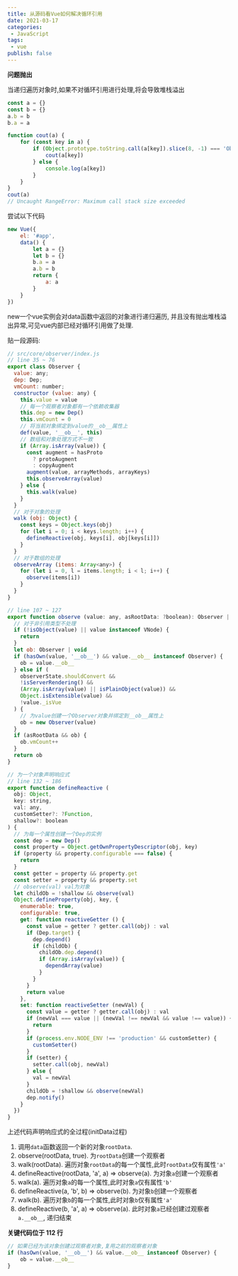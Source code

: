 ```yaml
---
title: 从源码看Vue如何解决循环引用
date: 2021-03-17
categories:
 - JavaScript
tags: 
 - vue
publish: false
---
```


**问题抛出**

当递归遍历对象时,如果不对循环引用进行处理,将会导致堆栈溢出

```js
const a = {}
const b = {}
a.b = b 
b.a = a

function cout(a) {
    for (const key in a) {
        if (Object.prototype.toString.call(a[key]).slice(8, -1) === 'Object') {
            cout(a[key])
        } else {
            console.log(a[key])
        }
    }
}
cout(a)
// Uncaught RangeError: Maximum call stack size exceeded
```

尝试以下代码

```js
new Vue({
    el: '#app',
    data() {
        let a = {}
        let b = {}
        b.a = a
        a.b = b
        return {
            a: a
        }
    }
})
```

new一个vue实例会对data函数中返回的对象进行递归遍历, 并且没有抛出堆栈溢出异常,可见vue内部已经对循环引用做了处理.

贴一段源码:

```js
// src/core/observer/index.js
// line 35 ~ 76
export class Observer {
  value: any;
  dep: Dep;
  vmCount: number;
  constructor (value: any) {
    this.value = value
    // 每一个观察者对象都有一个依赖收集器
    this.dep = new Dep()
    this.vmCount = 0
    // 将当前对象绑定到value的__ob__属性上
    def(value, '__ob__', this)
    // 数组和对象处理方式不一致
    if (Array.isArray(value)) {
      const augment = hasProto
        ? protoAugment
        : copyAugment
      augment(value, arrayMethods, arrayKeys)
      this.observeArray(value)
    } else {
      this.walk(value)
    }
  }
  // 对于对象的处理
  walk (obj: Object) {
    const keys = Object.keys(obj)
    for (let i = 0; i < keys.length; i++) {
      defineReactive(obj, keys[i], obj[keys[i]])
    }
  }
  // 对于数组的处理
  observeArray (items: Array<any>) {
    for (let i = 0, l = items.length; i < l; i++) {
      observe(items[i])
    }
  }
}

// line 107 ~ 127
export function observe (value: any, asRootData: ?boolean): Observer | void {
  // 对于非引用类型不处理
  if (!isObject(value) || value instanceof VNode) {
    return
  }
  let ob: Observer | void
  if (hasOwn(value, '__ob__') && value.__ob__ instanceof Observer) {
    ob = value.__ob__
  } else if (
    observerState.shouldConvert &&
    !isServerRendering() &&
    (Array.isArray(value) || isPlainObject(value)) &&
    Object.isExtensible(value) &&
    !value._isVue
  ) {
    // 为value创建一个Observer对象并绑定到__ob__属性上
    ob = new Observer(value)
  }
  if (asRootData && ob) {
    ob.vmCount++
  }
  return ob
}

// 为一个对象声明响应式
// line 132 ~ 186
export function defineReactive (
  obj: Object,
  key: string,
  val: any,
  customSetter?: ?Function,
  shallow?: boolean
) {
  // 为每一个属性创建一个Dep的实例
  const dep = new Dep()
  const property = Object.getOwnPropertyDescriptor(obj, key)
  if (property && property.configurable === false) {
    return
  }
  const getter = property && property.get
  const setter = property && property.set
  // observe(val) val为对象
  let childOb = !shallow && observe(val)
  Object.defineProperty(obj, key, {
    enumerable: true,
    configurable: true,
    get: function reactiveGetter () {
      const value = getter ? getter.call(obj) : val
      if (Dep.target) {
        dep.depend()
        if (childOb) {
          childOb.dep.depend()
          if (Array.isArray(value)) {
            dependArray(value)
          }
        }
      }
      return value
    },
    set: function reactiveSetter (newVal) {
      const value = getter ? getter.call(obj) : val
      if (newVal === value || (newVal !== newVal && value !== value)) {
        return
      }
      if (process.env.NODE_ENV !== 'production' && customSetter) {
        customSetter()
      }
      if (setter) {
        setter.call(obj, newVal)
      } else {
        val = newVal
      }
      childOb = !shallow && observe(newVal)
      dep.notify()
    }
  })
}
```

上述代码声明响应式的全过程(initData过程)

1. 调用`data`函数返回一个新的对象`rootData`.
2. observe(rootData, true). 为`rootData`创建一个观察者
3. walk(rootData). 遍历对象`rootData`的每一个属性,此时`rootData`仅有属性`'a'`
4. defineReactive(rootData, 'a', a) => observe(a). 为对象`a`创建一个观察者
5. walk(a). 遍历对象`a`的每一个属性,此时对象`a`仅有属性`'b'`
6. defineReactive(a, 'b', b) => observe(b). 为对象`b`创建一个观察者
7. walk(b). 遍历对象`b`的每一个属性,此时对象`b`仅有属性`'a'`
8. defineReactive(b, 'a', a) => observe(a). 此时对象`a`已经创建过观察者`a.__ob__`, 递归结束

**关键代码位于 112 行**

```js
// 如果已经为该对象创建过观察者对象,复用之前的观察者对象
if (hasOwn(value, '__ob__') && value.__ob__ instanceof Observer) {
    ob = value.__ob__
}
```


